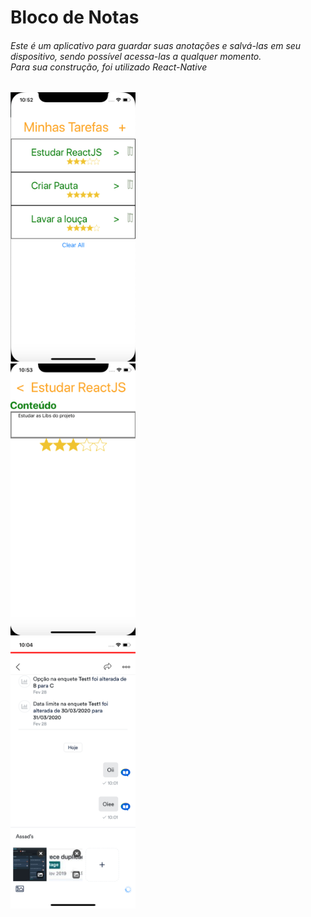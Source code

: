 <h1>Bloco de Notas</h1>
<h6>Este é um aplicativo para guardar suas anotações e salvá-las em seu dispositivo, sendo possível acessa-las a qualquer momento.</br>
Para sua construção, foi utilizado React-Native</h6>
<div display: flex;>
  <div>
    <img src="https://github.com/lucascvarani/bloco-de-notas/blob/master/bloco-de-notas/imagens-projeto/image1.png" width="200" >
  </div>
  <div>
    <img src="https://github.com/lucascvarani/bloco-de-notas/blob/master/bloco-de-notas/imagens-projeto/image2.png" width="200">
  </div>
    <div>
    <img src="https://github.com/lucascvarani/bloco-de-notas/blob/master/bloco-de-notas/imagens-projeto/image3.png" width="200">
  </div>
</div>

